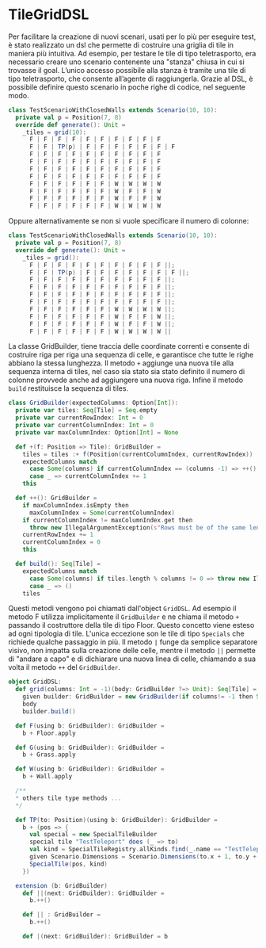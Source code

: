 # TileGridDSL 
Per facilitare la creazione di nuovi scenari, usati per lo più per eseguire test, è stato realizzato un dsl che permette di costruire una griglia di tile in maniera più intuitiva. Ad esempio, per testare le tile di tipo teletrasporto, era necessario creare uno scenario contenente una "stanza" chiusa in cui si trovasse il goal. L’unico accesso possibile alla stanza è tramite una tile di tipo teletrasporto, che consente all’agente di raggiungerla. Grazie al DSL, è possibile definire questo scenario in poche righe di codice, nel seguente modo.
```scala
class TestScenarioWithClosedWalls extends Scenario(10, 10):
  private val p = Position(7, 8)
  override def generate(): Unit =
    _tiles = grid(10):
      F | F | F | F | F | F | F | F | F | F
      F | F | TP(p) | F | F | F | F | F | F | F
      F | F | F | F | F | F | F | F | F | F
      F | F | F | F | F | F | F | F | F | F
      F | F | F | F | F | F | F | F | F | F
      F | F | F | F | F | F | F | F | F | F
      F | F | F | F | F | F | W | W | W | W
      F | F | F | F | F | F | W | F | F | W
      F | F | F | F | F | F | W | F | F | W
      F | F | F | F | F | F | W | W | W | W
```
Oppure alternativamente se non si vuole specificare il numero di colonne:
```scala
class TestScenarioWithClosedWalls extends Scenario(10, 10):
  private val p = Position(7, 8)
  override def generate(): Unit =
    _tiles = grid():
      F | F | F | F | F | F | F | F | F | F ||;
      F | F | TP(p) | F | F | F | F | F | F | F ||;
      F | F | F | F | F | F | F | F | F | F ||;
      F | F | F | F | F | F | F | F | F | F ||;
      F | F | F | F | F | F | F | F | F | F ||;
      F | F | F | F | F | F | F | F | F | F ||;
      F | F | F | F | F | F | W | W | W | W ||;
      F | F | F | F | F | F | W | F | F | W ||;
      F | F | F | F | F | F | W | F | F | W ||;
      F | F | F | F | F | F | W | W | W | W ||
```

La classe GridBuilder, tiene traccia delle coordinate correnti e consente di costruire riga per riga una sequenza di celle, e garantisce che tutte le righe abbiano la stessa lunghezza.
Il metodo `+` aggiunge una nuova tile alla sequenza interna di tiles, nel caso sia stato sia stato definito il numero di colonne provvede anche ad aggiungere una nuova riga. Infine il metodo `build` restituisce la sequenza di tiles.

```scala
class GridBuilder(expectedColumns: Option[Int]):
  private var tiles: Seq[Tile] = Seq.empty
  private var currentRowIndex: Int = 0
  private var currentColumnIndex: Int = 0
  private var maxColumnIndex: Option[Int] = None

  def +(f: Position => Tile): GridBuilder =
    tiles = tiles :+ f(Position(currentColumnIndex, currentRowIndex))
    expectedColumns match
      case Some(columns) if currentColumnIndex == (columns -1) => ++()
      case _ => currentColumnIndex += 1
    this

  def ++(): GridBuilder =
    if maxColumnIndex.isEmpty then
      maxColumnIndex = Some(currentColumnIndex)
    if currentColumnIndex != maxColumnIndex.get then
      throw new IllegalArgumentException(s"Rows must be of the same length: expected ${maxColumnIndex.get}, found ${currentColumnIndex} at row ${currentRowIndex}")
    currentRowIndex += 1
    currentColumnIndex = 0
    this

  def build(): Seq[Tile] =
    expectedColumns match
      case Some(columns) if tiles.length % columns != 0 => throw new IllegalArgumentException(s"Rows must be of the same length: expected ${columns}}")
      case _ => ()
    tiles
```
Questi metodi vengono poi chiamati dall'object `GridDSL`. Ad esempio il metodo F utilizza implicitamente il `GridBuilder` e ne chiama il metodo `+` passando il costruttore della tile di tipo Floor. Questo concetto viene esteso ad ogni tipologia di tile. 
L'unica eccezione son le tile di tipo `Specials` che richiede qualche passaggio in più. Il metodo `|` funge da semplice separatore visivo, non impatta sulla creazione delle celle, mentre il metodo `||` permette di "andare a capo" e di dichiarare una nuova linea di celle, chiamando a sua volta il metodo `++` del `GridBuilder`. 

```scala
object GridDSL:
  def grid(columns: Int = -1)(body: GridBuilder ?=> Unit): Seq[Tile] =
    given builder: GridBuilder = new GridBuilder(if columns!= -1 then Some(columns) else None)
    body
    builder.build()

  def F(using b: GridBuilder): GridBuilder =
    b + Floor.apply

  def G(using b: GridBuilder): GridBuilder =
    b + Grass.apply

  def W(using b: GridBuilder): GridBuilder =
    b + Wall.apply

  /**
  * others tile type methods ...
  */

  def TP(to: Position)(using b: GridBuilder): GridBuilder =
    b + (pos => {
      val special = new SpecialTileBuilder
      special tile "TestTeleport" does (_ => to)
      val kind = SpecialTileRegistry.allKinds.find(_.name == "TestTeleport").get
      given Scenario.Dimensions = Scenario.Dimensions(to.x + 1, to.y + 1)
      SpecialTile(pos, kind)
    })

  extension (b: GridBuilder)
    def ||(next: GridBuilder): GridBuilder =
      b.++()

    def || : GridBuilder =
      b.++()

    def |(next: GridBuilder): GridBuilder = b
```
